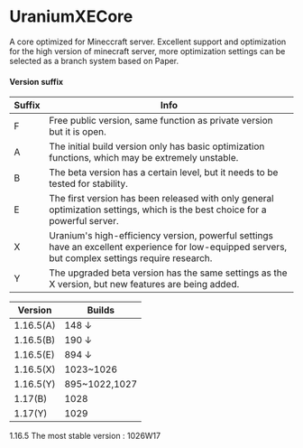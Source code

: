 # UraniumXECore
A core optimized for Mineccraft server.
Excellent support and optimization for the high version of minecraft server, more optimization settings can be selected as a branch system based on Paper.
#### Version suffix
| Suffix  | Info  |
| ------------ | ------------ |
|  F|  Free public version, same function as private version but it is open. |
| A| The initial build version only has basic optimization functions, which may be extremely unstable.  |
|   B|   The beta version has a certain level, but it needs to be tested for stability.|
|   E| The first version has been released with only general optimization settings, which is the best choice for a powerful server.  |
|X|Uranium's high-efficiency version, powerful settings have an excellent experience for low-equipped servers, but complex settings require research.|
|Y|The upgraded beta version has the same settings as the X version, but new features are being added.|


|  Version | Builds  |
| ------------ | ------------ |
| 1.16.5(A) | 148 ↓  |
| 1.16.5(B) | 190 ↓  |
| 1.16.5(E) | 894 ↓  |
| 1.16.5(X) | 1023~1026  |
| 1.16.5(Y) | 895~1022,1027  |
|  1.17(B) | 1028  |
|  1.17(Y) | 1029  |

1.16.5 The most stable version : 1026W17
